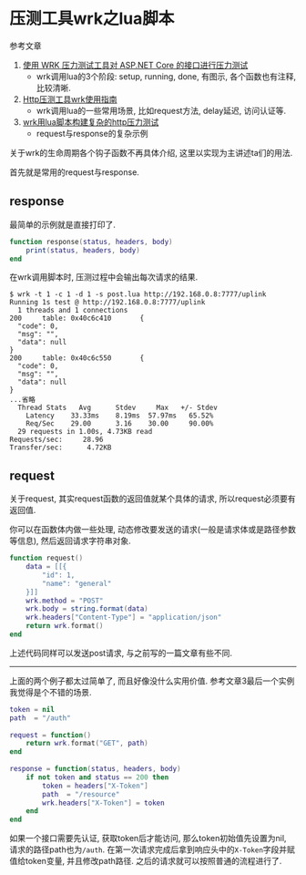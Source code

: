 # 压测工具wrk之lua脚本

参考文章

1. [使用 WRK 压力测试工具对 ASP.NET Core 的接口进行压力测试](https://www.cnblogs.com/myzony/p/9798116.html)
    - wrk调用lua的3个阶段: setup, running, done, 有图示, 各个函数也有注释, 比较清晰.
2. [Http压测工具wrk使用指南](https://www.cnblogs.com/xinzhao/p/6233009.html)
    - wrk调用lua的一些常用场景, 比如request方法, delay延迟, 访问认证等.
3. [wrk用lua脚本构建复杂的http压力测试](http://xiaorui.cc/2018/03/14/wrk%E7%94%A8lua%E8%84%9A%E6%9C%AC%E6%9E%84%E5%BB%BA%E5%A4%8D%E6%9D%82%E7%9A%84http%E5%8E%8B%E5%8A%9B%E6%B5%8B%E8%AF%95/)
    - request与response的复杂示例

关于wrk的生命周期各个钩子函数不再具体介绍, 这里以实现为主讲述ta们的用法. 

首先就是常用的request与response.

## response

最简单的示例就是直接打印了. 

```lua
function response(status, headers, body)
    print(status, headers, body)
end
```

在wrk调用脚本时, 压测过程中会输出每次请求的结果.

```log
$ wrk -t 1 -c 1 -d 1 -s post.lua http://192.168.0.8:7777/uplink
Running 1s test @ http://192.168.0.8:7777/uplink
  1 threads and 1 connections
200     table: 0x40c6c410       {
  "code": 0,
  "msg": "",
  "data": null
}
200     table: 0x40c6c550       {
  "code": 0,
  "msg": "",
  "data": null
}
...省略
  Thread Stats   Avg      Stdev     Max   +/- Stdev
    Latency    33.33ms    8.19ms  57.97ms   65.52%
    Req/Sec    29.00      3.16    30.00     90.00%
  29 requests in 1.00s, 4.73KB read
Requests/sec:     28.96
Transfer/sec:      4.72KB
```

## request

关于request, 其实request函数的返回值就某个具体的请求, 所以request必须要有返回值. 

你可以在函数体内做一些处理, 动态修改要发送的请求(一般是请求体或是路径参数等信息), 然后返回请求字符串对象.

```lua
function request()
    data = [[{
        "id": 1,
        "name": "general"
    }]]
    wrk.method = "POST"
    wrk.body = string.format(data)
    wrk.headers["Content-Type"] = "application/json"
    return wrk.format()
end
```

上述代码同样可以发送post请求, 与之前写的一篇文章有些不同.

------

上面的两个例子都太过简单了, 而且好像没什么实用价值. 参考文章3最后一个实例我觉得是个不错的场景.

```lua
token = nil
path  = "/auth"
 
request = function()
    return wrk.format("GET", path)
end
 
response = function(status, headers, body)
    if not token and status == 200 then
        token = headers["X-Token"]
        path  = "/resource"
        wrk.headers["X-Token"] = token
    end
end
```

如果一个接口需要先认证, 获取token后才能访问, 那么token初始值先设置为nil, 请求的路径path也为`/auth`. 在第一次请求完成后拿到响应头中的`X-Token`字段并赋值给token变量, 并且修改path路径. 之后的请求就可以按照普通的流程进行了.

